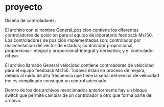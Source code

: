 # proyecto
Diseño de controladores:

El archivo con el nombre General_posicion contiene los diferentes controladores de posición para el equipo de laboratorio feedback Ms150.
Los controladores de posición implementados son: controlador por realimentacion del vector de estados; controlador proporcional, proporcional-integral y proporcional-integral y derivativo; y el controlador difuso

El archivo llamado General velocidad contiene controadores de velocidad para el equipo feedback Ms150. Todavía estan en proceso de mejora, debido al ruido de alta
frecuencia que tiene la señal del sensor de velocidad  me es complicado conseguir un control adecuado.

Dentro de los dos archivos mencionados anteriormente hay un bloque switch que permite cambiar de un controlador a otro que forma parte del archivo.


